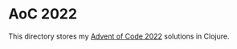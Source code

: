 # AoC 2022

This directory stores my [Advent of Code 2022](https://adventofcode.com/2022/) solutions in Clojure.
